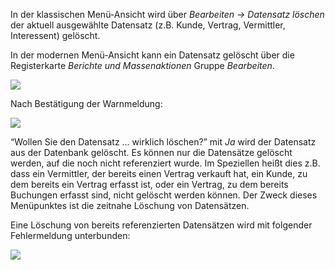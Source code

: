 In der klassischen Menü-Ansicht wird über *Bearbeiten  → Datensatz löschen*  der aktuell ausgewählte  Datensatz (z.B. Kunde, Vertrag, Vermittler, Interessent) gelöscht. 

In der modernen Menü-Ansicht kann ein Datensatz gelöscht über die Registerkarte *Berichte und Massenaktionen* Gruppe *Bearbeiten*.

![](http://xpecto.github.io/docs/img/img_1461583732465.png)

Nach Bestätigung der Warnmeldung:

![](http://xpecto.github.io/docs/img/img_1420450924589.png)

“Wollen Sie den Datensatz … wirklich löschen?” mit *Ja* wird der Datensatz aus der Datenbank gelöscht. 
Es können nur die Datensätze gelöscht werden, auf die noch nicht referenziert wurde. Im Speziellen heißt dies z.B. dass ein Vermittler, der bereits einen Vertrag verkauft hat, ein Kunde, zu dem bereits ein Vertrag erfasst ist, oder ein Vertrag, zu dem bereits Buchungen erfasst sind, nicht gelöscht werden können. Der Zweck dieses Menüpunktes ist die zeitnahe Löschung von Datensätzen.

Eine Löschung von bereits referenzierten Datensätzen wird mit folgender Fehlermeldung unterbunden:

![](http://xpecto.github.io/docs/img/img_1420458029242.png)